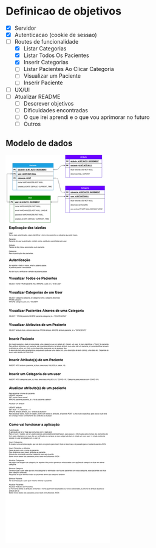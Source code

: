 # Definicao de objetivos

- [x] Servidor
- [x] Autenticacao (cookie de sessao)
- [ ] Routes de funcionalidade
  - [x] Listar Categorias
  - [x] Listar Todos Os Pacientes
  - [x] Inserir Categorias
  - [ ] Listar Pacientes Ao Clicar Categoria
  - [ ] Visualizar um Paciente
  - [ ] Inserir Paciente
- [ ] UX/UI
- [ ] Atualizar README
  - [ ] Descrever objetivos
  - [ ] Dificuldades encontradas
  - [ ] O que irei aprendi e o que vou aprimorar no futuro
  - [ ] Outros

## Modelo de dados

![modelo de dados da aplicacao](./readme/DBUML.png)
